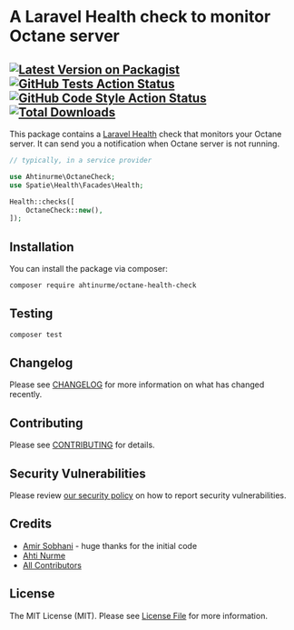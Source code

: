 # A Laravel Health check to monitor Octane server

[![Latest Version on Packagist](https://img.shields.io/packagist/v/:vendor_slug/:package_slug.svg?style=flat-square)](https://packagist.org/packages/:vendor_slug/:package_slug)
[![GitHub Tests Action Status](https://img.shields.io/github/actions/workflow/status/:vendor_slug/:package_slug/run-tests.yml?branch=main&label=tests&style=flat-square)](https://github.com/:vendor_slug/:package_slug/actions?query=workflow%3Arun-tests+branch%3Amain)
[![GitHub Code Style Action Status](https://img.shields.io/github/actions/workflow/status/:vendor_slug/:package_slug/fix-php-code-style-issues.yml?branch=main&label=code%20style&style=flat-square)](https://github.com/:vendor_slug/:package_slug/actions?query=workflow%3A"Fix+PHP+code+style+issues"+branch%3Amain)
[![Total Downloads](https://img.shields.io/packagist/dt/:vendor_slug/:package_slug.svg?style=flat-square)](https://packagist.org/packages/:vendor_slug/:package_slug)
---

This package contains a [Laravel Health](https://spatie.be/docs/laravel-health) check that monitors your Octane server. It can send you a notification when Octane server is not running.

```php
// typically, in a service provider

use Ahtinurme\OctaneCheck;
use Spatie\Health\Facades\Health;

Health::checks([
    OctaneCheck::new(),
]);
```

## Installation

You can install the package via composer:

```bash
composer require ahtinurme/octane-health-check
```

## Testing

```bash
composer test
```

## Changelog

Please see [CHANGELOG](CHANGELOG.md) for more information on what has changed recently.

## Contributing

Please see [CONTRIBUTING](CONTRIBUTING.md) for details.

## Security Vulnerabilities

Please review [our security policy](../../security/policy) on how to report security vulnerabilities.

## Credits

- [Amir Sobhani](https://github.com/amirsobhani) - huge thanks for the initial code
- [Ahti Nurme](https://github.com/ahtinurme)
- [All Contributors](../../contributors)

## License

The MIT License (MIT). Please see [License File](LICENSE.md) for more information.

